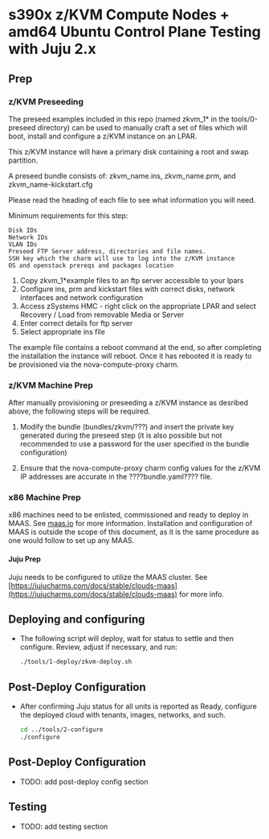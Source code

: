 # s390x z/KVM Compute Nodes + amd64 Ubuntu Control Plane Testing with Juju 2.x

## Prep

### z/KVM Preseeding

The preseed examples included in this repo (named zkvm_1* in the
tools/0-preseed directory) can be used to manually craft a set of files which
will boot, install and configure a z/KVM instance on an LPAR.

This z/KVM instance will have a primary disk containing a root and swap partition.

A preseed bundle consists of: zkvm_name.ins, zkvm_name.prm, and
zkvm_name-kickstart.cfg

Please read the heading of each file to see what information you will need.

Minimum requirements for this step:

	Disk IDs 
	Network IDs 
	VLAN IDs 
	Preseed FTP Server address, directories and file names.
	SSH key which the charm will use to log into the z/KVM instance
	OS and openstack prereqs and packages location

1. Copy zkvm_1*example files to an ftp server accessible to your lpars
2. Configure ins, prm and kickstart files with correct disks, network interfaces and network configuration
3. Access zSystems HMC - right click on the appropriate LPAR and select Recovery / Load from removable Media or Server
4. Enter correct details for ftp server
5. Select appropriate ins file

The example file contains a reboot command at the end, so after completing the installation the instance will reboot.
Once it has rebooted it is ready to be provisioned via the nova-compute-proxy charm.

### z/KVM Machine Prep

After manually provisioning or preseeding a z/KVM instance as desribed above, 
the following steps will be required.

1. Modify the bundle (bundles/zkvm/???) and insert the private key generated
during the preseed step (it is also possible but not recommended to use a password
for the user specified in the bundle configuration)

2. Ensure that the nova-compute-proxy charm config values for the z/KVM IP addresses
are accurate in the ????bundle.yaml???? file.


### x86 Machine Prep

x86 machines need to be enlisted, commissioned and ready to deploy in MAAS.
See [maas.io](maas.io) for more information.  Installation and configuration
of MAAS is outside the scope of this document, as it is the same procedure as
one would follow to set up any MAAS.


#### Juju Prep

Juju needs to be configured to utilize the MAAS cluster.  See
[https://jujucharms.com/docs/stable/clouds-maas](https://jujucharms.com/docs/stable/clouds-maas) for more info.

## Deploying and configuring
  * The following script will deploy, wait for status to settle and then configure. 
    Review, adjust if necessary, and run:

    ```sh
    ./tools/1-deploy/zkvm-deploy.sh
    ```

## Post-Deploy Configuration
  * After confirming Juju status for all units is reported as Ready, configure
    the deployed cloud with tenants, images, networks, and such.

    ```sh
    cd ../tools/2-configure
    ./configure
    ```

## Post-Deploy Configuration

* TODO: add post-deploy config section

## Testing

* TODO: add testing section
